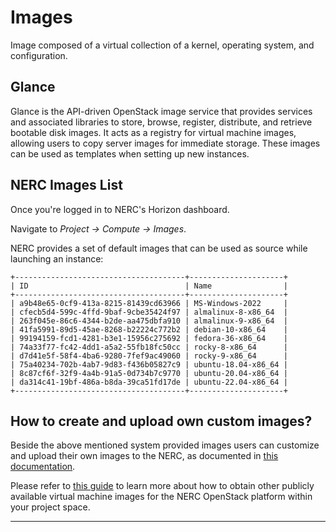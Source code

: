 # Images

Image composed of a virtual collection of a kernel, operating system, and configuration.

## Glance

Glance is the API-driven OpenStack image service that provides services and associated
libraries to store, browse, register, distribute, and retrieve bootable disk images.
It acts as a registry for virtual machine images, allowing users to copy server
images for immediate storage. These images can be used as templates when setting
up new instances.

## NERC Images List

Once you're logged in to NERC's Horizon dashboard.

Navigate to *Project -> Compute -> Images*.

NERC provides a set of default images that can be used as source while launching
an instance:

    +--------------------------------------+---------------------+
    | ID                                   | Name                |
    +--------------------------------------+---------------------+
    | a9b48e65-0cf9-413a-8215-81439cd63966 | MS-Windows-2022     |
    | cfecb5d4-599c-4ffd-9baf-9cbe35424f97 | almalinux-8-x86_64  |
    | 263f045e-86c6-4344-b2de-aa475dbfa910 | almalinux-9-x86_64  |
    | 41fa5991-89d5-45ae-8268-b22224c772b2 | debian-10-x86_64    |
    | 99194159-fcd1-4281-b3e1-15956c275692 | fedora-36-x86_64    |
    | 74a33f77-fc42-4dd1-a5a2-55fb18fc50cc | rocky-8-x86_64      |
    | d7d41e5f-58f4-4ba6-9280-7fef9ac49060 | rocky-9-x86_64      |
    | 75a40234-702b-4ab7-9d83-f436b05827c9 | ubuntu-18.04-x86_64 |
    | 8c87cf6f-32f9-4a4b-91a5-0d734b7c9770 | ubuntu-20.04-x86_64 |
    | da314c41-19bf-486a-b8da-39ca51fd17de | ubuntu-22.04-x86_64 |
    +--------------------------------------+---------------------+



## How to create and upload own custom images?

Beside the above mentioned system provided images users can customize and upload
their own images to the NERC, as documented in [this documentation](../advanced-openstack-topics/setting-up-your-own-images/how-to-build-windows-image.md).

Please refer to [this guide](https://docs.openstack.org/image-guide/obtain-images.html)
to learn more about how to obtain other publicly available virtual machine images
for the NERC OpenStack platform within your project space.

---
